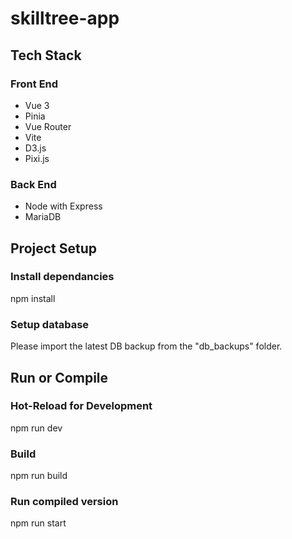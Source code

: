 # skilltree-app

## Tech Stack
### Front End
* Vue 3
* Pinia
* Vue Router
* Vite
* D3.js
* Pixi.js

### Back End
* Node with Express
* MariaDB

## Project Setup
### Install dependancies
npm install

### Setup database
Please import the latest DB backup from the "db_backups" folder.

## Run or Compile
### Hot-Reload for Development
npm run dev
### Build
npm run build
### Run compiled version
npm run start
